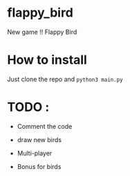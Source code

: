 # flappy_bird
New game !! Flappy Bird

# How to install
Just clone the repo and
``` python3 main.py ```

# TODO :

- Comment the code

- draw new birds

- Multi-player

- Bonus for birds